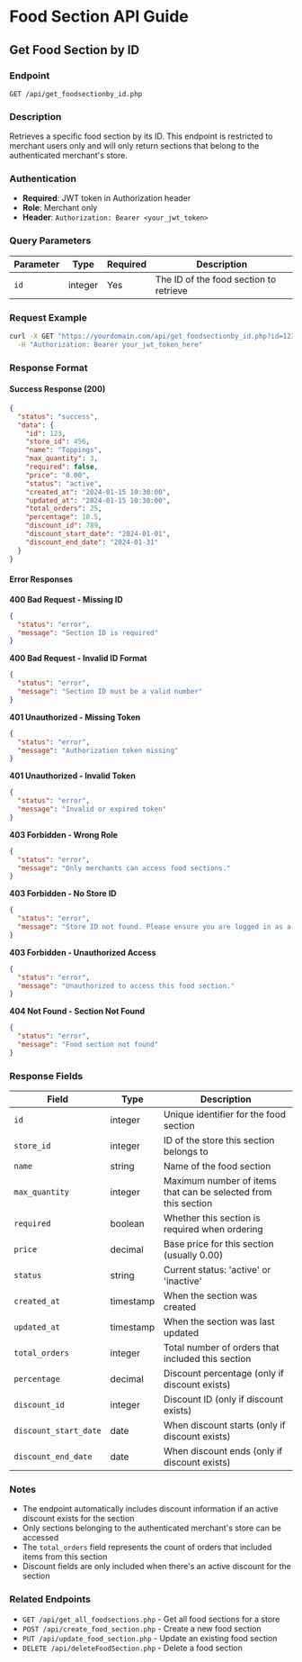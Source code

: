 # Food Section API Guide

## Get Food Section by ID

### Endpoint
```
GET /api/get_foodsectionby_id.php
```

### Description
Retrieves a specific food section by its ID. This endpoint is restricted to merchant users only and will only return sections that belong to the authenticated merchant's store.

### Authentication
- **Required**: JWT token in Authorization header
- **Role**: Merchant only
- **Header**: `Authorization: Bearer <your_jwt_token>`

### Query Parameters
| Parameter | Type | Required | Description |
|-----------|------|----------|-------------|
| `id` | integer | Yes | The ID of the food section to retrieve |

### Request Example
```bash
curl -X GET "https://yourdomain.com/api/get_foodsectionby_id.php?id=123" \
  -H "Authorization: Bearer your_jwt_token_here"
```

### Response Format

#### Success Response (200)
```json
{
  "status": "success",
  "data": {
    "id": 123,
    "store_id": 456,
    "name": "Toppings",
    "max_quantity": 3,
    "required": false,
    "price": "0.00",
    "status": "active",
    "created_at": "2024-01-15 10:30:00",
    "updated_at": "2024-01-15 10:30:00",
    "total_orders": 25,
    "percentage": 10.5,
    "discount_id": 789,
    "discount_start_date": "2024-01-01",
    "discount_end_date": "2024-01-31"
  }
}
```

#### Error Responses

**400 Bad Request - Missing ID**
```json
{
  "status": "error",
  "message": "Section ID is required"
}
```

**400 Bad Request - Invalid ID Format**
```json
{
  "status": "error",
  "message": "Section ID must be a valid number"
}
```

**401 Unauthorized - Missing Token**
```json
{
  "status": "error",
  "message": "Authorization token missing"
}
```

**401 Unauthorized - Invalid Token**
```json
{
  "status": "error",
  "message": "Invalid or expired token"
}
```

**403 Forbidden - Wrong Role**
```json
{
  "status": "error",
  "message": "Only merchants can access food sections."
}
```

**403 Forbidden - No Store ID**
```json
{
  "status": "error",
  "message": "Store ID not found. Please ensure you are logged in as a merchant with a store setup."
}
```

**403 Forbidden - Unauthorized Access**
```json
{
  "status": "error",
  "message": "Unauthorized to access this food section."
}
```

**404 Not Found - Section Not Found**
```json
{
  "status": "error",
  "message": "Food section not found"
}
```

### Response Fields

| Field | Type | Description |
|-------|------|-------------|
| `id` | integer | Unique identifier for the food section |
| `store_id` | integer | ID of the store this section belongs to |
| `name` | string | Name of the food section |
| `max_quantity` | integer | Maximum number of items that can be selected from this section |
| `required` | boolean | Whether this section is required when ordering |
| `price` | decimal | Base price for this section (usually 0.00) |
| `status` | string | Current status: 'active' or 'inactive' |
| `created_at` | timestamp | When the section was created |
| `updated_at` | timestamp | When the section was last updated |
| `total_orders` | integer | Total number of orders that included this section |
| `percentage` | decimal | Discount percentage (only if discount exists) |
| `discount_id` | integer | Discount ID (only if discount exists) |
| `discount_start_date` | date | When discount starts (only if discount exists) |
| `discount_end_date` | date | When discount ends (only if discount exists) |

### Notes
- The endpoint automatically includes discount information if an active discount exists for the section
- Only sections belonging to the authenticated merchant's store can be accessed
- The `total_orders` field represents the count of orders that included items from this section
- Discount fields are only included when there's an active discount for the section

### Related Endpoints
- `GET /api/get_all_foodsections.php` - Get all food sections for a store
- `POST /api/create_food_section.php` - Create a new food section
- `PUT /api/update_food_section.php` - Update an existing food section
- `DELETE /api/deleteFoodSection.php` - Delete a food section
